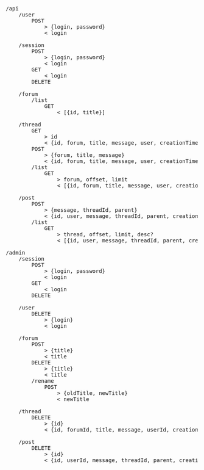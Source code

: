 <pre>
/api
    /user
        POST
            > {login, password}
            < login
    
    /session
        POST
            > {login, password}
            < login
        GET
            < login
        DELETE
        
    /forum
        /list
            GET
                < [{id, title}]
            
    /thread
        GET
            > id
            < {id, forum, title, message, user, creationTime, lastUpdate}
        POST
            > {forum, title, message}
            < {id, forum, title, message, user, creationTime, lastUpdate}
        /list
            GET
                > forum, offset, limit
                < [{id, forum, title, message, user, creationTime, lastUpdate}]
    
    /post
        POST
            > {message, threadId, parent}
            < {id, user, message, threadId, parent, creationTime}
        /list
            GET
                > thread, offset, limit, desc?
                < [{id, user, message, threadId, parent, creationTime}]
                
/admin
    /session
        POST
            > {login, password}
            < login
        GET
            < login
        DELETE
        
    /user
        DELETE
            > {login}
            < login
            
    /forum
        POST
            > {title}
            < title
        DELETE
            > {title}
            < title
        /rename
            POST
                > {oldTitle, newTitle}
                < newTitle
            
    /thread
        DELETE
            > {id}
            < {id, forumId, title, message, userId, creationTime, lastUpdate}
            
    /post
        DELETE
            > {id}
            < {id, userId, message, threadId, parent, creationTime}
